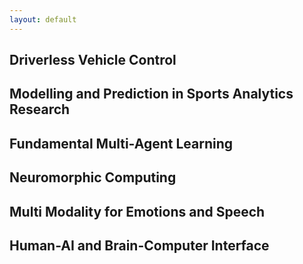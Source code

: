 ```yaml
---
layout: default
---
```

<!-- double check all of these, just temporary-->

## Driverless Vehicle Control

## Modelling and Prediction in Sports Analytics Research

## Fundamental Multi-Agent Learning

## Neuromorphic Computing

## Multi Modality for Emotions and Speech

## Human-AI and Brain-Computer Interface